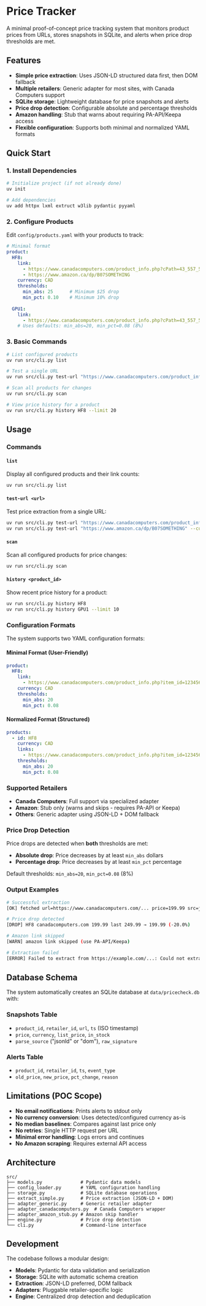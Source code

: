 # Price Tracker

A minimal proof-of-concept price tracking system that monitors product prices from URLs, stores snapshots in SQLite, and alerts when price drop thresholds are met.

## Features

- **Simple price extraction**: Uses JSON-LD structured data first, then DOM fallback
- **Multiple retailers**: Generic adapter for most sites, with Canada Computers support
- **SQLite storage**: Lightweight database for price snapshots and alerts
- **Price drop detection**: Configurable absolute and percentage thresholds
- **Amazon handling**: Stub that warns about requiring PA-API/Keepa access
- **Flexible configuration**: Supports both minimal and normalized YAML formats

## Quick Start

### 1. Install Dependencies

```bash
# Initialize project (if not already done)
uv init

# Add dependencies
uv add httpx lxml extruct w3lib pydantic pyyaml
```

### 2. Configure Products

Edit `config/products.yaml` with your products to track:

```yaml
# Minimal format
product:
  HF8:
    link:
      - https://www.canadacomputers.com/product_info.php?cPath=43_557_559&item_id=123456
      - https://www.amazon.ca/dp/B07SOMETHING
    currency: CAD
    thresholds:
      min_abs: 25      # Minimum $25 drop
      min_pct: 0.10    # Minimum 10% drop
  
  GPU1:
    link:
      - https://www.canadacomputers.com/product_info.php?cPath=43_557_558&item_id=234567
    # Uses defaults: min_abs=20, min_pct=0.08 (8%)
```

### 3. Basic Commands

```bash
# List configured products
uv run src/cli.py list

# Test a single URL
uv run src/cli.py test-url "https://www.canadacomputers.com/product_info.php?item_id=123456" --currency CAD

# Scan all products for changes
uv run src/cli.py scan

# View price history for a product
uv run src/cli.py history HF8 --limit 20
```

## Usage

### Commands

#### `list`
Display all configured products and their link counts:
```bash
uv run src/cli.py list
```

#### `test-url <url>`
Test price extraction from a single URL:
```bash
uv run src/cli.py test-url "https://www.canadacomputers.com/product_info.php?item_id=123456"
uv run src/cli.py test-url "https://www.amazon.ca/dp/B07SOMETHING" --currency CAD
```

#### `scan`
Scan all configured products for price changes:
```bash
uv run src/cli.py scan
```

#### `history <product_id>`
Show recent price history for a product:
```bash
uv run src/cli.py history HF8
uv run src/cli.py history GPU1 --limit 10
```

### Configuration Formats

The system supports two YAML configuration formats:

#### Minimal Format (User-Friendly)
```yaml
product:
  HF8:
    link:
      - https://www.canadacomputers.com/product_info.php?item_id=123456
    currency: CAD
    thresholds:
      min_abs: 20
      min_pct: 0.08
```

#### Normalized Format (Structured)
```yaml
products:
  - id: HF8
    currency: CAD
    links:
      - https://www.canadacomputers.com/product_info.php?item_id=123456
    thresholds:
      min_abs: 20
      min_pct: 0.08
```

### Supported Retailers

- **Canada Computers**: Full support via specialized adapter
- **Amazon**: Stub only (warns and skips - requires PA-API or Keepa)
- **Others**: Generic adapter using JSON-LD + DOM fallback

### Price Drop Detection

Price drops are detected when **both** thresholds are met:
- **Absolute drop**: Price decreases by at least `min_abs` dollars
- **Percentage drop**: Price decreases by at least `min_pct` percentage

Default thresholds: `min_abs=20`, `min_pct=0.08` (8%)

### Output Examples

```bash
# Successful extraction
[OK] fetched url=https://www.canadacomputers.com/... price=199.99 src=jsonld

# Price drop detected
[DROP] HF8 canadacomputers.com 199.99 last 249.99 → 199.99 (-20.0%)

# Amazon link skipped
[WARN] amazon link skipped (use PA-API/Keepa)

# Extraction failed
[ERROR] Failed to extract from https://example.com/...: Could not extract price
```

## Database Schema

The system automatically creates an SQLite database at `data/pricecheck.db` with:

### Snapshots Table
- `product_id`, `retailer_id`, `url`, `ts` (ISO timestamp)
- `price`, `currency`, `list_price`, `in_stock`
- `parse_source` ("jsonld" or "dom"), `raw_signature`

### Alerts Table  
- `product_id`, `retailer_id`, `ts`, `event_type`
- `old_price`, `new_price`, `pct_change`, `reason`

## Limitations (POC Scope)

- **No email notifications**: Prints alerts to stdout only
- **No currency conversion**: Uses detected/configured currency as-is
- **No median baselines**: Compares against last price only
- **No retries**: Single HTTP request per URL
- **Minimal error handling**: Logs errors and continues
- **No Amazon scraping**: Requires external API access

## Architecture

```
src/
├── models.py              # Pydantic data models
├── config_loader.py       # YAML configuration handling
├── storage.py             # SQLite database operations
├── extract_simple.py      # Price extraction (JSON-LD + DOM)
├── adapter_generic.py     # Generic retailer adapter
├── adapter_canadacomputers.py  # Canada Computers wrapper
├── adapter_amazon_stub.py # Amazon skip handler
├── engine.py              # Price drop detection
└── cli.py                 # Command-line interface
```

## Development

The codebase follows a modular design:
- **Models**: Pydantic for data validation and serialization
- **Storage**: SQLite with automatic schema creation
- **Extraction**: JSON-LD preferred, DOM fallback
- **Adapters**: Pluggable retailer-specific logic
- **Engine**: Centralized drop detection and deduplication
